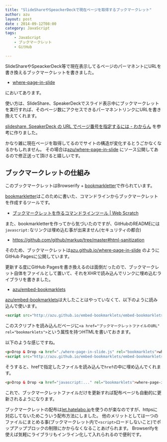```yaml
---
title: "SlideShareやSpeackerDeckで現在ページを取得するブックマークレット"
author: azu
layout: post
date : 2014-09-12T08:00
category: JavaScript
tags:
    - JavaScript
    - ブックマークレット
    - GitHub

---
```

SlideShareやSpeackerDeck等で現在表示してるページのパーマネントにURLを書き換えるブックマークレットを書きました。

- [where-page-in-slide](http://azu.github.io/where-page-in-slide/ "where-page-in-slide")

においてあります。

使い方は、SlideShare、SpeakerDeckでスライド表示中にブックマークレットを実行すれば、そのページ数にアクセスできるパーマネントリンクにURLを書き換えてくれます。

[slideshare, SpeakerDeck の URL でページ番号を指定するには - わからん](http://d.hatena.ne.jp/kitokitoki/20130722/p2 "slideshare, SpeakerDeck の URL でページ番号を指定するには - わからん") を参考に作りました。

かなり雑に現在ページを取得してるのでサイトの構造が変化するとうごかなくなるかもしれません。
その場合は[azu/where-page-in-slide](https://github.com/azu/where-page-in-slide "azu/where-page-in-slide") にソース公開してあるので修正送って頂けると嬉しいです。

## ブックマークレットの仕組み

このブックマークレットはBrowserify + [bookmarkletter](https://github.com/azu/bookmarkletter "bookmarkletter")で作られています。

[bookmarkletter](https://github.com/azu/bookmarkletter "bookmarkletter")はこのために書いた、コマンドラインからブックマークレットを作成するツールです。

- [ブックマークレットを作るコマンドラインツール | Web Scratch](http://efcl.info/2014/09/08/bookmarklets-env/ "ブックマークレットを作るコマンドラインツール | Web Scratch")

また、bookmarkletterを作ってから気づいたのですが、GitHubのREADMEには`javascript:`なリンクは埋め込む事が出来ません(セキュリティの都合)

- https://github.com/github/markup/tree/master#html-sanitization

そのため、ブックマークレットは[azu.github.io/where-page-in-slide](http://azu.github.io/where-page-in-slide/ "where-page-in-slide") のようにGitHub Pagesに公開しています。

更新する度にGitHub Pagesを書き換えるのは面倒だったので、ブックマークレット自体をファイルとして置いて、それをXHRで読み込んでリンクに埋め込むライブラリを書きました。

- [azu/embed-bookmarklets](https://github.com/azu/embed-bookmarklets "azu/embed-bookmarklets")

[azu/embed-bookmarklets](https://github.com/azu/embed-bookmarklets "azu/embed-bookmarklets")は大したことはやっていなくて、以下のように読み込んで使います。

```html
<script src="http://azu.github.io/embed-bookmarklets/embed-bookmarklets.js"></script>
```

このスクリプトを読み込んだページに`<a href="ブックマークレットファイルのURL" rel="bookmarklets">`という属性を持つHTMLを書いておきます。

以下のような感じですね。

```html
<p>Drop & Drop <a href="./where-page-in-slide.js" rel="bookmarklets">where-page-in-slide</a> to bookmark toolbar.</p>
<script src="http://azu.github.io/embed-bookmarklets/embed-bookmarklets.js"></script>
```

そうすると、hrefで指定したファイルを読み込んで`href`の中に埋め込んでくれます。

```html
<p>Drop & Drop <a href="javascript:..." rel="bookmarklets">where-page-in-slide</a> to bookmark toolbar.</p>
```

これで、ブックマークレットファイルだけを更新すれば配布ページも自動的に更新されるようになります。

ブックマークレットの配布は[let.hatelabo.jp](http://let.hatelabo.jp/ "let.hatelabo.jp")を使うのが楽なのですが、httpsに対応してないためこういう配布方法にしました。
他のメリットとしては一つのファイルにまとめる事(ブックマークレット内で`<script>`ロードしないこと)でポップアップブロックの制限にかからなくなることあげられます。
Browserifyを使えば気軽にライブラリもインライン化して入れられるので便利です。